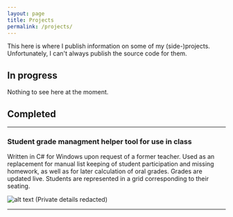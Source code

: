 ```yaml
---
layout: page
title: Projects
permalink: /projects/
---
```


This here is where I publish information on some of my (side-)projects. Unfortunately, I can't always publish the source code for them.

## In progress

Nothing to see here at the moment.

## Completed

***

### Student grade managment helper tool for use in class

Written in C# for Windows upon request of a former teacher. Used as an replacement for manual list keeping of student participation and missing homework, as well as for later calculation of oral grades. Grades are updated live. Students are represented in a grid corresponding to their seating.

![alt text](https://imgur.com/b6ROjrW.jpg "Screenshot")
(Private details redacted)

***